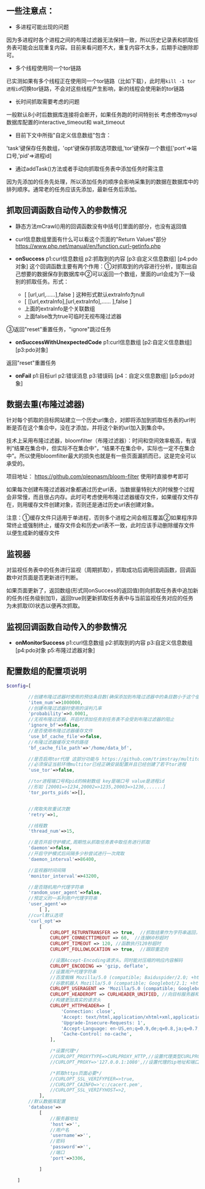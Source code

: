 ## 一些注意点：

+ 多进程可能出现的问题

因为多进程时各个进程之间的布隆过滤器无法保持一致，所以历史记录表和抓取任务表可能会出现重复内容。目前来看问题不大，重复内容不太多，后期手动删除即可。

+  多个线程使用同一个tor链路

已实测如果有多个线程正在使用同一个tor链路（比如下载），此时用`kill -1 tor进程id`切换tor链路，不会对这些线程产生影响，新的线程会使用新的tor链路

+ 长时间抓取需要考虑的问题

一般默认8小时后数据库连接将会断开，如果任务跑的时间特别长
考虑修改mysql数据库配置的interactive_timeout和 wait_timeout

+ 目前下文中所指\"自定义信息数组\"包含：

'task'键保存任务数组，'opt'键保存抓取选项数组,'tor'键保存一个数组['port'=>端口号,'pid'=>进程id]

+ 通过addTask()方法或者手动向抓取任务表中添加任务时需注意

因为先添加的任务先处理，所以添加任务的顺序会影响采集到的数据在数据库中的排列顺序。通常老的任务应该先添加，最新任务后添加。

## 抓取回调函数自动传入的参数情况

+ 静态方法mCrawl()用的回调函数没有中括号[]里面的部分，也没有返回值

+ curl信息数组里面有什么可以看这个页面的"Return Values"部分 https://www.php.net/manual/en/function.curl-getinfo.php

+ **onSuccess**    p1:curl信息数组 p2:抓取到的内容 [p3:自定义信息数组] [p4:pdo对象] 这个回调函数主要有两个作用：①对抓取到的内容进行分析，提取出自己想要的数据保存到数据库中②可以返回一个数组，里面的url会成为下一级别的抓取任务。形式：
    + [ [url,url,......],false ]  这种形式默认extraInfo为null
    + [ [[url,extraInfo],[url,extraInfo],...... ],false ] 
    + 上面的extraInfo是个关联数组
    + 上面false改为true可临时无视布隆过滤器

③返回\"reset\"重置任务，\"ignore\"跳过任务

+ **onSuccessWithUnexpectedCode** p1:curl信息数组 [p2:自定义信息数组] [p3:pdo对象]

返回\"reset\"重置任务

+ **onFail** p1:目标url p2:错误消息 p3:错误码 [p4：自定义信息数组] [p5:pdo对象]

## 数据去重(布隆过滤器)

针对每个抓取的目标网站建立一个历史url集合，对即将添加到抓取任务表的url判断是否在这个集合中，没在才添加，并将这个新的url加入到集合中。

技术上采用布隆过滤器，bloomfilter（布隆过滤器）：时间和空间效率极高，有误判“结果在集合中，但实际不在集合中”，“结果不在集合中，实际也一定不在集合中”。所以使用bloomfilter最大的损失也就是有一些页面漏抓而已，这是完全可以承受的。

 项目地址： https://github.com/pleonasm/bloom-filter 使用时直接参考即可
 
 如果每次创建布隆过滤器对象都通过历史url表，当数据量特别大的时候整个过程会非常慢，而且很占内存。此时可考虑使用布隆过滤器缓存文件，如果缓存文件存在，则用缓存文件创建对象，否则还是通过历史url表创建对象。
 
 注意：①缓存文件只适用于单进程，否则多个进程之间会相互覆盖②如果程序异常终止或强制终止，缓存文件会和历史url表不一致，此时应该手动删除缓存文件以便生成新的缓存文件
 
 ## 监视器
 
  对监视任务表中的任务进行监视（周期抓取），抓取成功后调用回调函数，回调函数中对页面是否更新进行判断。
  
  如果页面更新了，返回数组(形式同onSuccess的返回值)则向抓取任务表中追加新的任务(任务级别加1)，返回true则更新抓取任务表中与当前监视任务对应的任务为未抓取(0)状态以便再次抓取。
  
## 监视回调函数自动传入的参数情况

+ **onMonitorSuccess**    p1:curl信息数组 p2:抓取到的内容 p3:自定义信息数组 [p4:pdo对象 p5:布隆过滤器对象]

## 配置数组的配置项说明

```php
$config=[

        //创建布隆过滤器时使用的预估条目数(确保添加到布隆过滤器中的条目数小于这个值)
        'item_num'=>1000000,
        //创建布隆过滤器时使用的误判几率
        'probability'=>0.0001,
        //无视布隆过滤器，开启时添加任务到任务表不会受到布隆过滤器的阻止
        'ignore_bf'=>false,
        //是否使用布隆过滤器缓存文件
        'use_bf_cache_file'=>false,
        //布隆过滤器缓存文件的路径
        'bf_cache_file_path'=>'/home/data_bf',

        //是否启用tor代理 这部分功能与 https://github.com/trimstray/multitor 项目配合使用
        //必须保证当前环境multitor已经正确安装配置并且已经创建了若干tor进程
        'use_tor'=>false,

        //tor进程端口号和pid的映射数组 key是端口号 value是进程id
        //形如 [20001=>1234,20002=>1235,20003=>1236,......]
        'tor_ports_pids'=>[],


        //爬取失败重试次数
        'retry'=>1,

        //线程数
        'thread_num'=>15,

        //是否开启守护模式,周期性从抓取任务表中取任务进行抓取
        'daemon'=>false,
        //开启守护模式后间隔多少秒尝试进行一次爬取
        'daemon_interval'=>86400,

        //监视器时间间隔
        'monitor_interval'=>43200,

        //是否随机用户代理字符串
        'random_user_agent'=>false,
        //预定义的一系列用户代理字符串
        'user_agent'=>
            [ ],
        //curl默认选项
        'curl_opt'=>
            [
                CURLOPT_RETURNTRANSFER => true,  //抓取结果作为字符串返回，不输出到页面
                CURLOPT_CONNECTTIMEOUT => 60,  //连接60秒超时
                CURLOPT_TIMEOUT => 120, //函数执行120秒超时
                CURLOPT_FOLLOWLOCATION => true,  //跟踪重定向

                //设置Accept-Encoding请求头。同时能对压缩的响应内容解码
                CURLOPT_ENCODING => 'gzip, deflate',
                //设置用户代理字符串
                //百度蜘蛛 Mozilla/5.0 (compatible; Baiduspider/2.0; +http://www.baidu.com/search/spider.html)
                //谷歌机器人 Mozilla/5.0 (compatible; Googlebot/2.1; +http://www.google.com/bot.html)
                CURLOPT_USERAGENT => 'Mozilla/5.0 (compatible; Googlebot/2.1; +http://www.google.com/bot.html)',
                CURLOPT_HEADEROPT => CURLHEADER_UNIFIED, //向目标服务器和代理服务器的请求都使用CURLOPT_HTTPHEADER定义的请求头
                //构建更加真实的请求头
                CURLOPT_HTTPHEADER=> [
                    'Connection: close',
                    'Accept: text/html,application/xhtml+xml,application/xml;q=0.9,image/webp,image/apng,*/*;q=0.8',
                    'Upgrade-Insecure-Requests: 1',
                    'Accept-Language: en-US,en;q=0.9,de;q=0.8,ja;q=0.7,ru;q=0.6,zh-CN;q=0.5,zh;q=0.4',
                    'Cache-Control: no-cache',
                ],

                /*设置代理*/
                //CURLOPT_PROXYTYPE=>CURLPROXY_HTTP,//设置代理类型CURLPROXY_HTTP或CURLPROXY_SOCKS5
                //CURLOPT_PROXY=>'127.0.0.1:1080',//设置代理的ip地址和端口号

                /*抓取https页面必要*/
                //CURLOPT_SSL_VERIFYPEER=>true,
                //CURLOPT_CAINFO=>'c:/cacert.pem',
                //CURLOPT_SSL_VERIFYHOST=>2,
            ],
        //默认数据库配置
        'database'=>
            [
                //服务器地址
                'host'=>'',
                //用户名
                'username'=>'',
                //密码
                'password'=>'',
                //端口
                'port'=>3306,

            ]

    ]
```

